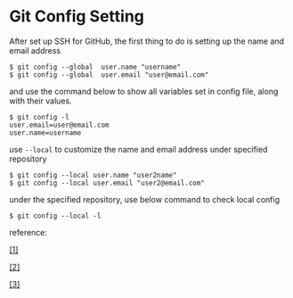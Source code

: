 # Git Config Setting 

After set up SSH for GitHub, the first thing to do is setting up the name and email address 

~~~
$ git config --global  user.name "username"
$ git config --global  user.email "user@email.com"
~~~

and use the command below to show all variables set in config file, along with their values.

~~~
$ git config -l
user.email=user@email.com
user.name=username
~~~

use `--local` to customize the name and email address under specified repository

~~~
$ git config --local user.name "user2name"
$ git config --local user.email "user2@email.com"
~~~

under the specified repository, use below command to check local config

~~~
$ git config --local -l
~~~

reference:

[[1]](https://backlog.com/git-tutorial/tw/reference/config.html)

[[2]](https://ithelp.ithome.com.tw/m/articles/10266644)

[[3]](https://gitbook.tw/chapters/config/user-config)

